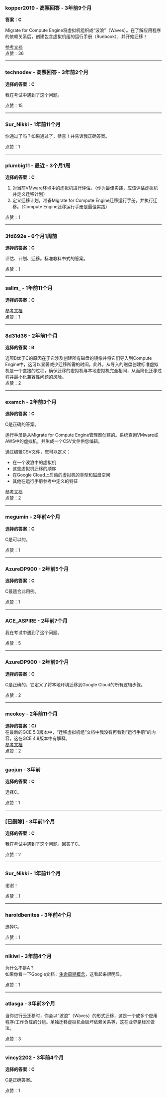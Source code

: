 ### kopper2019 - 高票回答 - 3年前9个月
  
  **答案：C**
    
  Migrate for Compute Engine将虚拟机组织成“波浪”（Waves）。在了解应用程序的依赖关系后，创建包含虚拟机组的运行手册（Runbook），并开始迁移！
  
  [参考文档](https://cloud.google.com/migrate/compute-engine/docs/4.5/how-to/migrate-on-premises-to-gcp/overview)    
  点赞：36
  
  ---
  
  ### technodev - 高票回答 - 3年前2个月
  
  **选择的答案：C**
    
  我在考试中遇到了这个问题。
    
  点赞：15
  
  ---
  
  ### Sur_Nikki - 1年前11个月
    
  你通过了吗？如果通过了，恭喜！并告诉我正确答案。
    
  点赞：1
  
  ---
  
  ### plumbig11 - 最近 - 3个月1周
  
  **选择的答案：C**
    
  1. 对当前VMware环境中的虚拟机进行评估。（作为最佳实践，应该评估虚拟机并定义迁移计划）    
  2. 定义迁移计划，准备Migrate for Compute Engine迁移运行手册，并执行迁移。（Compute Engine迁移运行手册是最佳实践）
    
  点赞：1
  
  ---
  
  ### 3fd692e - 6个月1周前
  
  **选择的答案：C**
    
  评估、计划、迁移。标准教科书式的答案。
    
  点赞：1
  
  ---
  
  ### salim_ - 1年前11个月
  
  **选择的答案：C**
  
  [参考文档](https://cloud.google.com/migrate/compute-engine/docs/4.11/how-to/migrate-on-premises-to-gcp/overview)    
  点赞：1
  
  ---
  
  ### 8d31d36 - 2年前1个月
  
  **选择的答案：B**
    
  选项B优于C的原因在于它涉及创建所有磁盘的镜像并将它们导入到Compute Engine中，这可以显著减少迁移所需的时间。此外，从导入的磁盘创建标准虚拟机是一个直接的过程，确保迁移的虚拟机与本地虚拟机完全相同，从而简化迁移过程并最小化兼容性问题的风险。    
  点赞：2
  
  ---
  
  ### examch - 2年前3个月
  
  **选择的答案：C**
    
  C是正确的答案。
    
  运行手册是从Migrate for Compute Engine管理器创建的。系统查询VMware或AWS中的虚拟机，并生成一个CSV文件供您编辑。
    
  通过编辑CSV文件，您可以定义：
  
  - 在一个波浪中的虚拟机
  - 这些虚拟机迁移的顺序
  - 在Google Cloud上启动的虚拟机的类型和磁盘空间
  - 其他在运行手册参考中定义的特征
  
  [参考文档](https://cloud.google.com/migrate/compute-engine/docs/4.8/how-to/organizing-migrations/creating-and-modifying-runbooks#generating_runbook_templates)    
  点赞：2
  
  ---
  
  ### megumin - 2年前4个月
  
  **选择的答案：C**
    
  C是可以的。
    
  点赞：1
  
  ---
  
  ### AzureDP900 - 2年前5个月
  
  **选择的答案：C**
    
  C最适合此用例。
    
  点赞：1
  
  ---
  
  ### ACE_ASPIRE - 2年前7个月
    
  我在考试中遇到了这个问题。
    
  点赞：5
  
  ---
  
  ### AzureDP900 - 2年前9个月
  
  **选择的答案：C**
    
  C是正确的，它定义了将本地环境迁移到Google Cloud的所有逻辑步骤。
    
  点赞：2
  
  ---
  
  ### meokey - 2年前11个月
  
  **选择的答案：C)**    
  在最新的GCE 5.0版本中，“迁移虚拟机组”文档中我没有再看到“运行手册”的内容，这在GCE 4.8版本中有解释。  
  [参考文档](https://cloud.google.com/migrate/compute-engine/docs/5.0/how-to/migrating-vm-groups)    
  点赞：2
  
  ---
  
  ### gaojun - 3年前
  
  **选择的答案：C**
    
  选择C。
    
  点赞：1
  
  ---
  
  ### [已删除] - 3年前1个月
  
  **选择的答案：C**
    
  我在考试中遇到了这个问题。回答了C。
    
  点赞：2
  
  ---
  
  ### Sur_Nikki - 1年前11个月
    
  谢谢！
    
  点赞：1
  
  ---
  
  ### haroldbenites - 3年前4个月
    
  选择C。
    
  点赞：1
  
  ---
  
  ### nikiwi - 3年前4个月
    
  为什么不是A？    
  如果你看一下Google文档：[生命周期概念](https://cloud.google.com/migrate/compute-engine/docs/5.0/concepts/lifecycle)，这看起来很明显。
    
  点赞：1
  
  ---
  
  ### atlasga - 3年前3个月
    
  当你进行云迁移时，你会以“波浪”（Waves）的形式迁移，这是一个或多个应用程序/工作负载的分组。单独迁移虚拟机会破坏依赖关系等，这在业界是标准做法。
    
  点赞：3
  
  ---
  
  ### vincy2202 - 3年前4个月
  
  **选择的答案：C**
    
  C是正确答案。
    
  点赞：1
  